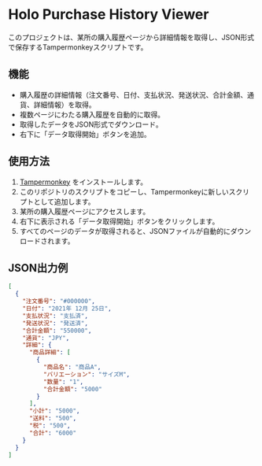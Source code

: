 # Holo Purchase History Viewer

このプロジェクトは、某所の購入履歴ページから詳細情報を取得し、JSON形式で保存するTampermonkeyスクリプトです。

## 機能
- 購入履歴の詳細情報（注文番号、日付、支払状況、発送状況、合計金額、通貨、詳細情報）を取得。
- 複数ページにわたる購入履歴を自動的に取得。
- 取得したデータをJSON形式でダウンロード。
- 右下に「データ取得開始」ボタンを追加。

## 使用方法
1. [Tampermonkey](https://www.tampermonkey.net/) をインストールします。
2. このリポジトリのスクリプトをコピーし、Tampermonkeyに新しいスクリプトとして追加します。
3. 某所の購入履歴ページにアクセスします。
4. 右下に表示される「データ取得開始」ボタンをクリックします。
5. すべてのページのデータが取得されると、JSONファイルが自動的にダウンロードされます。

## JSON出力例
```json
[
  {
    "注文番号": "#000000",
    "日付": "2021年 12月 25日",
    "支払状況": "支払済",
    "発送状況": "発送済",
    "合計金額": "550000",
    "通貨": "JPY",
    "詳細": {
      "商品詳細": [
        {
          "商品名": "商品A",
          "バリエーション": "サイズM",
          "数量": "1",
          "合計金額": "5000"
        }
      ],
      "小計": "5000",
      "送料": "500",
      "税": "500",
      "合計": "6000"
    }
  }
]
